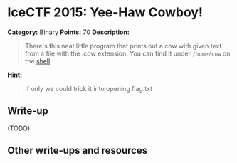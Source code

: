 # IceCTF 2015: Yee-Haw Cowboy!

**Category:** Binary
**Points:** 70
**Description:** 

> There's this neat little program that prints out a cow with given text from a file with the .cow extension. You can find it under <code>/home/cow</code> on the <a target='_blank' href='http://icec.tf/play/shell'>shell</a>

**Hint:**

> If only we could trick it into opening flag.txt

## Write-up

(TODO)

## Other write-ups and resources

